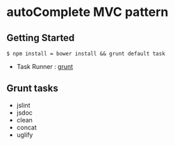 # autoComplete MVC pattern

## Getting Started

```
$ npm install = bower install && grunt default task
```

* Task Runner : [grunt](http://gruntjs.com/)

## Grunt tasks

* jslint
* jsdoc
* clean
* concat
* uglify